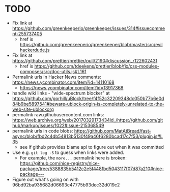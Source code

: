 TODO
====

* Fix link at https://github.com/greenkeeperio/greenkeeper/issues/314#issuecomment-255737405
  * href is https://github.com/greenkeeperio/greenkeeper/blob/master/src/evilhackerdude.js
* Fix link at https://github.com/prettier/prettier/pull/2190#discussion_r122602431
  * href is https://github.com/tdeekens/prettier/blob/fix/css-modules-composes/src/doc-utils.js#L161
* Permalink urls in Hacker News comments: https://news.ycombinator.com/item?id=14110168
  * https://news.ycombinator.com/item?id=13917368
* handle wiki links - "wide-spectrum blocker" at https://github.com/gorhill/uBlock/tree/f4f52c32209348dc050b77b6e0d84b9be5897541#beware-ublock-origin-is-completely-unrelated-to-the-web-site-ublockorg
* permalink raw.githubusercontent.com links: https://web.archive.org/web/20170329173434id_/https://github.com/github/markup/issues/1022#issue-215368549
* permalink urls in code blobs: https://github.com/MatAtBread/fast-async/blob/fbd2c4db54813b5130f49a46f6280bcad17c7f53/plugin.js#L35
  * see if github provides blame api to figure out when it was committed
* Use e.g. `git log -S` to guess when links were added.
  * For example, the `more...` permalink here is broken: https://github.com/nice-registry/nice-package/tree/5388835b5412c2e5f448fbd5043117f07d87a210#nice-package---
* Figure out what's going on with 96bd92ba935682d06693c47775b93dec32d019c2

